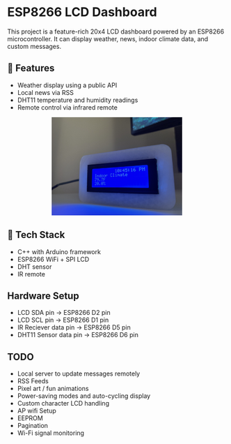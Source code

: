 # ESP8266 LCD Dashboard

This project is a feature-rich 20x4 LCD dashboard powered by an ESP8266 microcontroller. It can display weather, news, indoor climate data, and custom messages.

## 🔧 Features
- Weather display using a public API
- Local news via RSS
- DHT11 temperature and humidity readings
- Remote control via infrared remote

<p align="center">
  <img src="assets/front.jpg" width="300"/>
</p>



## 🧰 Tech Stack
- C++ with Arduino framework
- ESP8266 WiFi + SPI LCD
- DHT sensor
- IR remote

## Hardware Setup
- LCD SDA pin -> ESP8266 D2 pin
- LCD SCL pin -> ESP8266 D1 pin
- IR Reciever data pin -> ESP8266 D5 pin
- DHT11 Sensor data pin -> ESP8266 D6 pin

## TODO
- Local server to update messages remotely
- RSS Feeds
- Pixel art / fun animations
- Power-saving modes and auto-cycling display
- Custom character LCD handling
- AP wifi Setup
- EEPROM
- Pagination
- Wi-Fi signal monitoring